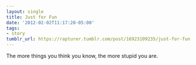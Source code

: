 ```yaml
---
layout: single
title: Just for Fun
date: '2012-02-02T11:17:20-05:00'
tags:
- story
tumblr_url: https://rapturer.tumblr.com/post/16923109235/just-for-fun
---
```

The more things you think you know, the more stupid you are.

